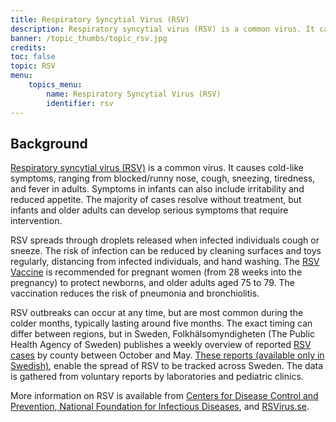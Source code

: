 ```yaml
---
title: Respiratory Syncytial Virus (RSV)
description: Respiratory syncytial virus (RSV) is a common virus. It causes cold-like symptoms, ranging from blocked/runny nose, cough, sneezing, tiredness, and fever in adults.
banner: /topic_thumbs/topic_rsv.jpg
credits:
toc: false
topic: RSV
menu:
    topics_menu:
        name: Respiratory Syncytial Virus (RSV)
        identifier: rsv
---
```



## Background

[Respiratory syncytial virus (RSV)](https://www.nhs.uk/conditions/respiratory-syncytial-virus-rsv/) is a common virus. It causes cold-like symptoms, ranging from blocked/runny nose, cough, sneezing, tiredness, and fever in adults. Symptoms in infants can also include irritability and reduced appetite. The majority of cases resolve without treatment, but infants and older adults can develop serious symptoms that require intervention.

RSV spreads through droplets released when infected individuals cough or sneeze. The risk of infection can be reduced by cleaning surfaces and toys regularly, distancing from infected individuals, and hand washing. The [RSV Vaccine](https://www.nhs.uk/vaccinations/rsv-vaccine/) is recommended for pregnant women (from 28 weeks into the pregnancy) to protect newborns, and older adults aged 75 to 79. The vaccination reduces the risk of pneumonia and bronchiolitis.

RSV outbreaks can occur at any time, but are most common during the colder months, typically lasting around five months. The exact timing can differ between regions, but in Sweden, Folkhälsomyndigheten (The Public Health Agency of Sweden) publishes a weekly overview of reported [RSV cases](https://www.folkhalsomyndigheten.se/folkhalsorapportering-statistik/statistik-a-o/sjukdomsstatistik/rsv-veckorapporter/aktuell-veckorapport-om-rsv/) by county between October and May. [These reports (available only in Swedish)](https://www.folkhalsomyndigheten.se/folkhalsorapportering-statistik/statistik-a-o/sjukdomsstatistik/rsv/), enable the spread of RSV to be tracked across Sweden. The data is gathered from voluntary reports by laboratories and pediatric clinics.

More information on RSV is available from [Centers for Disease Control and Prevention](https://www.cdc.gov/rsv/site.html),[ National Foundation for Infectious Diseases](https://www.nfid.org/infectious-disease/rsv/), and [RSVirus.se](https://www.rsvirus.se/en/what-is-rsv/).
